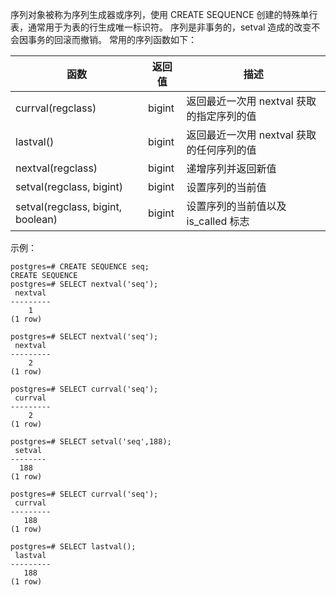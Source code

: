 
序列对象被称为序列生成器或序列，使用 CREATE SEQUENCE 创建的特殊单行表，通常用于为表的行生成唯一标识符。
序列是非事务的，setval 造成的改变不会因事务的回滚而撤销。
常用的序列函数如下：

| **函数**                                    | **返回值** | **描述**                                  |
| ------------------------------------------- | ---------- | ----------------------------------------- |
| currval(regclass)                         | bigint     | 返回最近一次用 nextval 获取的指定序列的值 |
| lastval()                                   | bigint     | 返回最近一次用 nextval 获取的任何序列的值 |
| nextval(regclass)                         | bigint     | 递增序列并返回新值                        |
| setval(regclass,   bigint)              | bigint     | 设置序列的当前值                          |
| setval(regclass,   bigint,   boolean) | bigint     | 设置序列的当前值以及 is_called 标志       |

示例：
```
postgres=# CREATE SEQUENCE seq;
CREATE SEQUENCE
postgres=# SELECT nextval('seq');
 nextval 
---------
    1
(1 row)
 
postgres=# SELECT nextval('seq');
 nextval 
---------
    2
(1 row)
 
postgres=# SELECT currval('seq');
 currval 
---------
    2
(1 row)
 
postgres=# SELECT setval('seq',188);
 setval 
--------
  188
(1 row)
 
postgres=# SELECT currval('seq');
 currval 
---------
   188
(1 row)
 
postgres=# SELECT lastval();
 lastval 
---------
   188
(1 row)
```
